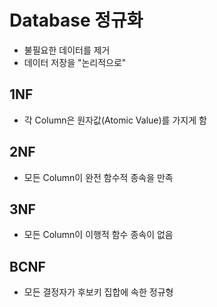 # Database 정규화

- 불필요한 데이터를 제거
- 데이터 저장을 "논리적으로"

## 1NF

- 각 Column은 원자값(Atomic Value)를 가지게 함

## 2NF

- 모든 Column이 완전 함수적 종속을 만족

## 3NF

- 모든 Column이 이행적 함수 종속이 없음

## BCNF

- 모든 결정자가 후보키 집합에 속한 정규형

